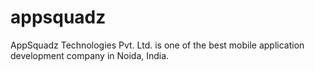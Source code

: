 # appsquadz
AppSquadz Technologies Pvt. Ltd. is one of the best mobile application development company in Noida, India.
